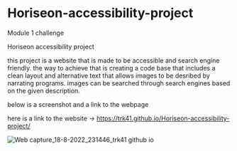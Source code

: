 # Horiseon-accessibility-project
Module 1 challenge


Horiseon accessibility project



this project is a website that is made to be accessible and search engine friendly.
the way to achieve that is creating a code base that includes a clean layout and alternative
text that allows images to be desribed by narrating programs. 
images can be searched through search engines based on the given description.

below is a screenshot and a link to the webpage

here is a link to the website -> https://trk41.github.io/Horiseon-accessibility-project/

![Web capture_18-8-2022_231446_trk41 github io](https://user-images.githubusercontent.com/48659944/185536708-f3b0b4bb-9e35-4b68-8731-79ced53ef08f.jpg)
